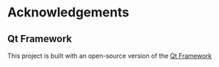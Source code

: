 # Acknowledgements


## Qt Framework

This project is built with an open-source version of the [Qt Framework](https://www.qt.io/product/framework)
